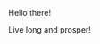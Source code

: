 Hello there!

Live long and prosper! 

<!---
rcesareo/rcesareo is a ✨ special ✨ repository because its `README.md` (this file) appears on your GitHub profile.
You can click the Preview link to take a look at your changes.
--->
